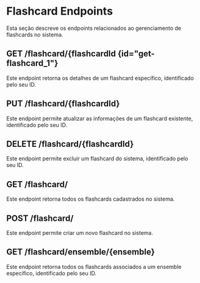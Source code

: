 # Flashcard Endpoints

Esta seção descreve os endpoints relacionados ao gerenciamento de flashcards no sistema.

## GET /flashcard/{flashcardId {id="get-flashcard_1"}

Este endpoint retorna os detalhes de um flashcard específico, identificado pelo seu ID.

<api-endpoint openapi-path="../api/backend_flashpomo-openapi.yaml" method="GET" endpoint="/flashcard/{flashcardId}"/>

## PUT /flashcard/{flashcardId}

Este endpoint permite atualizar as informações de um flashcard existente, identificado pelo seu ID.

<api-endpoint openapi-path="../api/backend_flashpomo-openapi.yaml" method="PUT" endpoint="/flashcard/{flashcardId}"/>

## DELETE /flashcard/{flashcardId}

Este endpoint permite excluir um flashcard do sistema, identificado pelo seu ID.

<api-endpoint openapi-path="../api/backend_flashpomo-openapi.yaml" method="DELETE" endpoint="/flashcard/{flashcardId}"/>

## GET /flashcard/

Este endpoint retorna todos os flashcards cadastrados no sistema.

<api-endpoint openapi-path="../api/backend_flashpomo-openapi.yaml" method="GET" endpoint="/flashcard/"/>

## POST /flashcard/

Este endpoint permite criar um novo flashcard no sistema.

<api-endpoint openapi-path="../api/backend_flashpomo-openapi.yaml" method="POST" endpoint="/flashcard/"/>

## GET /flashcard/ensemble/{ensemble}

Este endpoint retorna todos os flashcards associados a um ensemble específico, identificado pelo seu ID.

<api-endpoint openapi-path="../api/backend_flashpomo-openapi.yaml" method="GET" endpoint="/flashcard/ensemble/{ensemble}"/>

